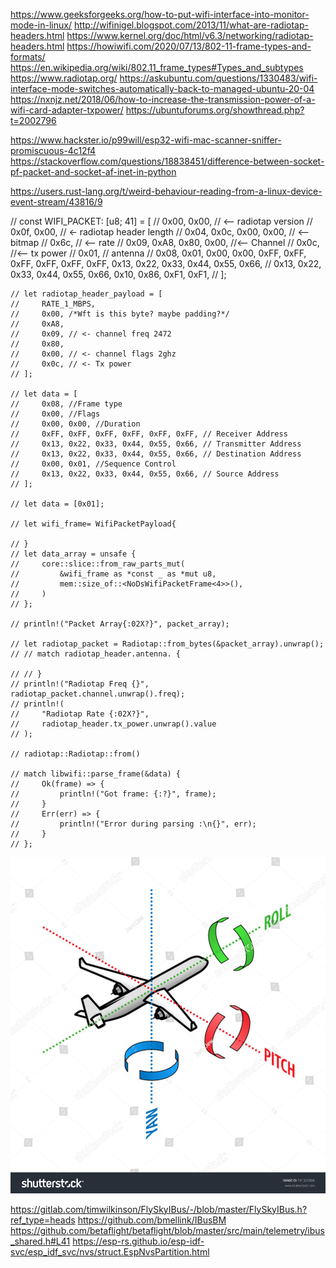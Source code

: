 https://www.geeksforgeeks.org/how-to-put-wifi-interface-into-monitor-mode-in-linux/
http://wifinigel.blogspot.com/2013/11/what-are-radiotap-headers.html
https://www.kernel.org/doc/html/v6.3/networking/radiotap-headers.html
https://howiwifi.com/2020/07/13/802-11-frame-types-and-formats/
https://en.wikipedia.org/wiki/802.11_frame_types#Types_and_subtypes
https://www.radiotap.org/
https://askubuntu.com/questions/1330483/wifi-interface-mode-switches-automatically-back-to-managed-ubuntu-20-04
https://nxnjz.net/2018/06/how-to-increase-the-transmission-power-of-a-wifi-card-adapter-txpower/
https://ubuntuforums.org/showthread.php?t=2002796

https://www.hackster.io/p99will/esp32-wifi-mac-scanner-sniffer-promiscuous-4c12f4
https://stackoverflow.com/questions/18838451/difference-between-socket-pf-packet-and-socket-af-inet-in-python

https://users.rust-lang.org/t/weird-behaviour-reading-from-a-linux-device-event-stream/43816/9

// const WIFI_PACKET: [u8; 41] = [
//     0x00, 0x00, // <-- radiotap version
//     0x0f, 0x00, // <- radiotap header length
//     0x04, 0x0c, 0x00, 0x00, // <-- bitmap
//     0x6c, // <-- rate
//     0x09, 0xA8, 0x80, 0x00, //<-- Channel
//     0x0c, //<-- tx power
//     0x01, //  antenna
//     0x08, 0x01, 0x00, 0x00, 0xFF, 0xFF, 0xFF, 0xFF, 0xFF, 0xFF, 0x13, 0x22, 0x33, 0x44, 0x55, 0x66,
//     0x13, 0x22, 0x33, 0x44, 0x55, 0x66, 0x10, 0x86, 0xF1, 0xF1,
// ];

    // let radiotap_header_payload = [
    //     RATE_1_MBPS,
    //     0x00, /*Wft is this byte? maybe padding?*/
    //     0xA8,
    //     0x09, // <- channel freq 2472
    //     0x80,
    //     0x00, // <- channel flags 2ghz
    //     0x0c, // <- Tx power
    // ];

    // let data = [
    //     0x08, //Frame type
    //     0x00, //Flags
    //     0x00, 0x00, //Duration
    //     0xFF, 0xFF, 0xFF, 0xFF, 0xFF, 0xFF, // Receiver Address
    //     0x13, 0x22, 0x33, 0x44, 0x55, 0x66, // Transmitter Address
    //     0x13, 0x22, 0x33, 0x44, 0x55, 0x66, // Destination Address
    //     0x00, 0x01, //Sequence Control
    //     0x13, 0x22, 0x33, 0x44, 0x55, 0x66, // Source Address
    // ];

    // let data = [0x01];

    // let wifi_frame= WifiPacketPayload{

    // }
    // let data_array = unsafe {
    //     core::slice::from_raw_parts_mut(
    //         &wifi_frame as *const _ as *mut u8,
    //         mem::size_of::<NoDsWifiPacketFrame<4>>(),
    //     )
    // };

    // println!("Packet Array{:02X?}", packet_array);

    // let radiotap_packet = Radiotap::from_bytes(&packet_array).unwrap();
    // // match radiotap_header.antenna. {

    // // }
    // println!("Radiotap Freq {}", radiotap_packet.channel.unwrap().freq);
    // println!(
    //     "Radiotap Rate {:02X?}",
    //     radiotap_header.tx_power.unwrap().value
    // );

    // radiotap::Radiotap::from()

    // match libwifi::parse_frame(&data) {
    //     Ok(frame) => {
    //         println!("Got frame: {:?}", frame);
    //     }
    //     Err(err) => {
    //         println!("Error during parsing :\n{}", err);
    //     }
    // };

![alt text](image.png)

https://gitlab.com/timwilkinson/FlySkyIBus/-/blob/master/FlySkyIBus.h?ref_type=heads
https://github.com/bmellink/IBusBM
https://github.com/betaflight/betaflight/blob/master/src/main/telemetry/ibus_shared.h#L41
https://esp-rs.github.io/esp-idf-svc/esp_idf_svc/nvs/struct.EspNvsPartition.html
